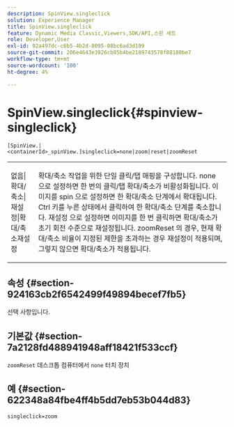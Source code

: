 ```yaml
---
description: SpinView.singleclick
solution: Experience Manager
title: SpinView.singleclick
feature: Dynamic Media Classic,Viewers,SDK/API,스핀 세트
role: Developer,User
exl-id: 92a497dc-c6b5-4b2d-8095-08bc6ad3d189
source-git-commit: 206e4643e3926cb85b4be2189743578f88180be7
workflow-type: tm+mt
source-wordcount: '100'
ht-degree: 4%

---
```


# SpinView.singleclick{#spinview-singleclick}

`[SpinView.|<containerId>_spinView.]singleclick=none|zoom|reset|zoomReset`

<table id="table_82C9252157DB41B5B98505855975D2F5"> 
 <tbody> 
  <tr> 
   <td colname="col1"> <p> <span class="codeph"> 없음|확대/축소|재설정|확대/축소재설정  </span> </p> </td> 
   <td colname="col2"> <p> 확대/축소 작업을 위한 단일 클릭/탭 매핑을 구성합니다. <span class="codeph"> none </span> 으로 설정하면 한 번의 클릭/탭 확대/축소가 비활성화됩니다. 이미지를 <span class="codeph"> spin </span>으로 설정하면 한 확대/축소 단계에서 확대됩니다. Ctrl 키를 누른 상태에서 클릭하여 한 확대/축소 단계를 축소합니다. <span class="codeph"> 재설정 </span>으로 설정하면 이미지를 한 번 클릭하면 확대/축소가 초기 회전 수준으로 재설정됩니다. <span class="codeph"> zoomReset </span>의 경우, 현재 확대/축소 비율이 지정된 제한을 초과하는 경우 재설정이 적용되며, 그렇지 않으면 확대/축소가 적용됩니다. </p> </td> 
  </tr> 
 </tbody> 
</table>

## 속성 {#section-924163cb2f6542499f49894becef7fb5}

선택 사항입니다.

## 기본값 {#section-7a2128fd488941948aff18421f533ccf}

`zoomReset` 데스크톱 컴퓨터에서  `none` 터치 장치

## 예 {#section-622348a84fbe4ff4b5dd7eb53b044d83}

`singleclick=zoom`
